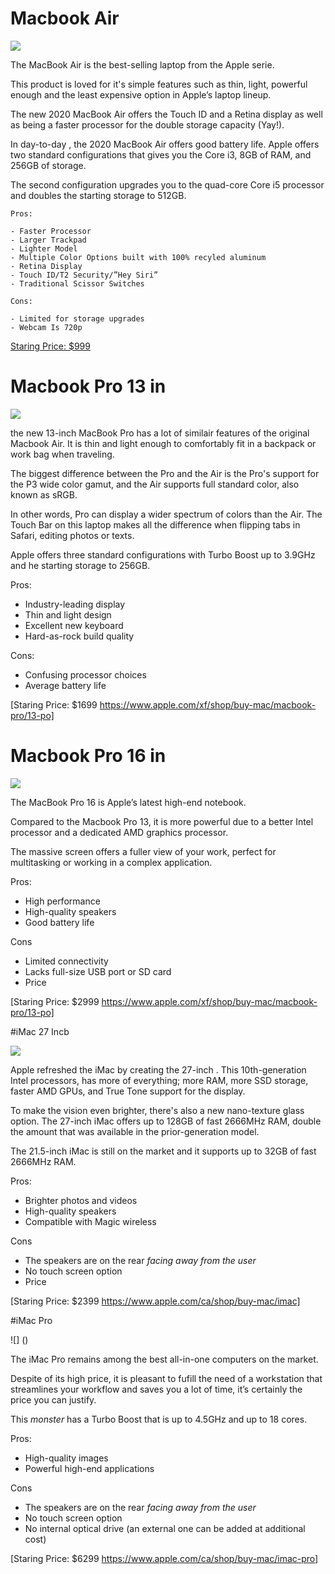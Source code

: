 
# Macbook Air

![](https://www.bhphotovideo.com/images/images2500x2500/apple_mwtl2ll_a_13_3_macbook_air_with_1553858.jpg)

The MacBook Air is the best-selling laptop from the Apple serie.

This product is loved for it's simple features such as thin, light, powerful enough and the least expensive option in Apple’s laptop lineup.

The new 2020 MacBook Air offers the Touch ID and a Retina display as well as being a faster processor for the double storage capacity (Yay!).

In day-to-day , the 2020 MacBook Air offers good battery life. Apple offers two standard configurations that gives you the Core i3, 8GB of RAM, and 256GB of storage. 

The second configuration upgrades you to the quad-core Core i5 processor and doubles the starting storage to 512GB.

``` 
Pros:

- Faster Processor
- Larger Trackpad
- Lighter Model
- Multiple Color Options built with 100% recyled aluminum
- Retina Display
- Touch ID/T2 Security/”Hey Siri”
- Traditional Scissor Switches

Cons:

- Limited for storage upgrades
- Webcam Is 720p 

```

[Staring Price: $999]( https://www.apple.com/xf/shop/buy-mac/macbook-air)

# Macbook Pro 13 in

![](https://store.storeimages.cdn-apple.com/4982/as-images.apple.com/is/mbp13touch-silver-select-202005?wid=892&hei=820&&qlt=80&.v=1587459986844)

the new 13-inch MacBook Pro has a lot of similair features of the original Macbook Air. It is thin and light enough to comfortably fit in a backpack or work bag when traveling.

The biggest difference between the Pro and the Air is the Pro's support for the P3 wide color gamut, and the Air supports full standard color, also known as sRGB.

In other words, Pro can display a wider spectrum of colors than the Air. The Touch Bar on this laptop makes all the difference when flipping tabs in Safari, editing photos or texts.

Apple offers three standard configurations with Turbo Boost up to 3.9GHz and he starting storage to 256GB.

Pros:

- Industry-leading display
- Thin and light design
- Excellent new keyboard
- Hard-as-rock build quality

Cons:

- Confusing processor choices
- Average battery life

[Staring Price: $1699 https://www.apple.com/xf/shop/buy-mac/macbook-pro/13-po]

# Macbook Pro 16 in

![](https://www.notebookcheck.net/fileadmin/Notebooks/News/_nc3/Apple_16_Zoll_MacBook_Pro_wird_nicht_was_wir_erwarten.jpg)

The MacBook Pro 16 is Apple’s latest high-end notebook. 

Compared to the Macbook Pro 13, it is more powerful due to a better Intel processor and a dedicated AMD graphics processor.

The massive screen offers a fuller view of your work, perfect for multitasking or working in a complex application.

Pros:

- High performance
- High-quality speakers
- Good battery life

Cons

- Limited connectivity
- Lacks full-size USB port or SD card
- Price

[Staring Price: $2999 https://www.apple.com/xf/shop/buy-mac/macbook-pro/13-po]

#iMac 27 Incb

![](https://encrypted-tbn2.gstatic.com/shopping?q=tbn:ANd9GcQdKy8cP6YiDcR9nA5WhD5cdKSxwSFlTuuaK41WQYo9A9LgJzjdND0&usqp=CAc)

Apple refreshed the iMac  by creating the 27-inch . This 10th-generation Intel processors, has more of everything; more RAM, more SSD storage, faster AMD GPUs, and True Tone support for the display.

To make the vision even brighter, there's also a new nano-texture glass option. The 27-inch iMac offers up to 128GB of fast 2666MHz RAM, double the amount that was available in the prior-generation model. 

The 21.5-inch iMac is still on the market and it supports up to 32GB of fast 2666MHz RAM.

Pros:

- Brighter photos and videos  
- High-quality speakers
- Compatible with Magic wireless

Cons

- The speakers are on the rear *facing away from the user*
- No touch screen option
- Price


[Staring Price: $2399  https://www.apple.com/ca/shop/buy-mac/imac]

#iMac Pro

![] ()

The iMac Pro remains among the best all-in-one computers on the market. 

Despite of its high price, it is pleasant to fufill the need of a workstation that streamlines your workflow and saves you a lot of time, it’s certainly the price you can justify.

This *monster* has a Turbo Boost that is up to 4.5GHz and up to 18 cores.

Pros:
 
- High-quality images
- Powerful high-end applications


Cons

- The speakers are on the rear *facing away from the user*
- No touch screen option
- No internal optical drive (an external one can be added at additional cost)

[Staring Price: $6299 https://www.apple.com/ca/shop/buy-mac/imac-pro]
